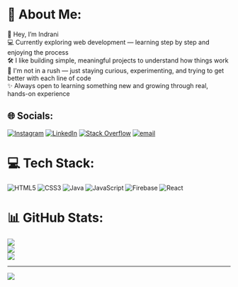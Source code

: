 # 💫 About Me:
👋 Hey, I’m Indrani  <br>💻 Currently exploring web development — learning step by step and enjoying the process  <br>🛠️ I like building simple, meaningful projects to understand how things work  <br>🌱 I'm not in a rush — just staying curious, experimenting, and trying to get better with each line of code  <br>✨ Always open to learning something new and growing through real, hands-on experience<br>


## 🌐 Socials:
[![Instagram](https://img.shields.io/badge/Instagram-%23E4405F.svg?logo=Instagram&logoColor=white)](https://instagram.com/https://www.instagram.com/__.indrani___/?hl=en) [![LinkedIn](https://img.shields.io/badge/LinkedIn-%230077B5.svg?logo=linkedin&logoColor=white)](https://linkedin.com/in/linkedin.com/in/indrani-dutta-3b77b524a) [![Stack Overflow](https://img.shields.io/badge/-Stackoverflow-FE7A16?logo=stack-overflow&logoColor=white)](https://stackoverflow.com/users/https://stackoverflow.com/users/30923149/404indrani) [![email](https://img.shields.io/badge/Email-D14836?logo=gmail&logoColor=white)](mailto:indranidutta1594@gmail.com) 

# 💻 Tech Stack:
![HTML5](https://img.shields.io/badge/html5-%23E34F26.svg?style=for-the-badge&logo=html5&logoColor=white) ![CSS3](https://img.shields.io/badge/css3-%231572B6.svg?style=for-the-badge&logo=css3&logoColor=white) ![Java](https://img.shields.io/badge/java-%23ED8B00.svg?style=for-the-badge&logo=openjdk&logoColor=white) ![JavaScript](https://img.shields.io/badge/javascript-%23323330.svg?style=for-the-badge&logo=javascript&logoColor=%23F7DF1E) ![Firebase](https://img.shields.io/badge/firebase-%23039BE5.svg?style=for-the-badge&logo=firebase) ![React](https://img.shields.io/badge/react-%2320232a.svg?style=for-the-badge&logo=react&logoColor=%2361DAFB)
# 📊 GitHub Stats:
![](https://github-readme-stats.vercel.app/api?username=byIndrani&theme=dark&hide_border=false&include_all_commits=false&count_private=false)<br/>
![](https://nirzak-streak-stats.vercel.app/?user=byIndrani&theme=dark&hide_border=false)<br/>
![](https://github-readme-stats.vercel.app/api/top-langs/?username=byIndrani&theme=dark&hide_border=false&include_all_commits=false&count_private=false&layout=compact)

---
[![](https://visitcount.itsvg.in/api?id=byIndrani&icon=0&color=0)](https://visitcount.itsvg.in)

<!-- Proudly created with GPRM ( https://gprm.itsvg.in ) -->

